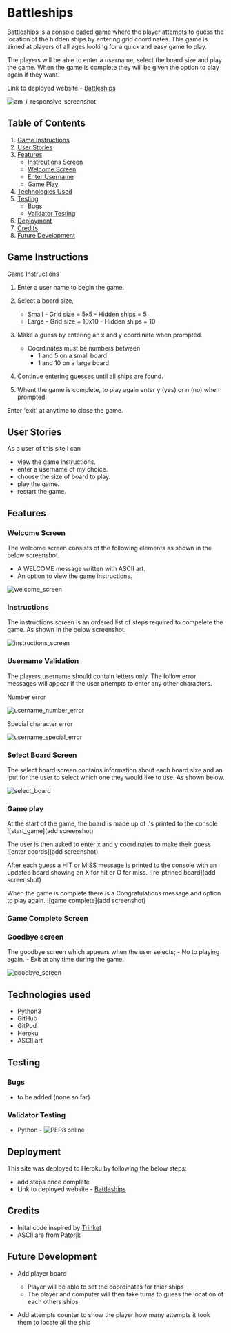 # Battleships

Battleships is a console based game where the player attempts to guess the location of the hidden ships by entering grid coordinates. This game is aimed at players of all ages looking for a quick and easy game to play.

The players will be able to enter a username, select the board size and play the game. When the game is complete they will be given the option to play again if they want. 

Link to deployed website - [Battleships](https://battleships-am.herokuapp.com/)

![am_i_responsive_screenshot](/readme_scsreenshots/am_i_responsive_screenshot.png)

## Table of Contents

1. [Game Instructions](#game-instructions)
2. [User Stories](#user-stories)
3. [Features](#features)
    - [Instrcutions Screen](#instructions-screen)
    - [Welcome Screen](#welcome-screen)
    - [Enter Username](#enter-username)
    - [Game Play](#game-play)
4. [Technologies Used](#technologies-used)
5. [Testing](#testing)
    - [Bugs](#bugs)
    - [Validator Testing](#validator-testing)
6. [Deployment](#deployment)
7. [Credits](#credits)
8. [Future Development](#future-development)

## Game Instructions
 Game Instructions
 1. Enter a user name to begin the game.

 2. Select a board size,
    - Small - Grid size = 5x5 - Hidden ships = 5
    - Large - Grid size = 10x10 - Hidden ships = 10

 3. Make a guess by entering an x and y coordinate when prompted.
    - Coordinates must be numbers between
        - 1 and 5 on a small board
        - 1 and 10 on a large board

 4. Continue entering guesses until all ships are found.

 5. Whent the game is complete, to play again enter y (yes) or
    n (no) when prompted.

 Enter 'exit' at anytime to close the game.

## User Stories

As a user of this site I can
- view the game instructions.
- enter a username of my choice.
- choose the size of board to play.
- play the game.
- restart the game.

## Features

### Welcome Screen

The welcome screen consists of the following elements as shown in the below screenshot.
- A WELCOME message written with ASCII art.
- An option to view the game instructions.

![welcome_screen](/readme_scsreenshots/welcome_screen.png)

### Instructions
The instructions screen is an ordered list of steps required to compelete the game. As shown in the below screenshot.

![instructions_screen](/readme_scsreenshots/instructions_screen.png)

### Username Validation
The players username should contain letters only. 
The follow error messages will appear if the user attempts to enter any other characters.

Number error

![username_number_error](/readme_scsreenshots/username_number_error.png)

Special character error

![username_special_error](/readme_scsreenshots/username_special_error.png)

### Select Board Screen
The select board screen contains information about each board size and an iput for the user to select which one they would like to use. 
As shown below.

![select_board](/readme_scsreenshots/select_board.png)

### Game play

At the start of the game, the board is made up of .'s printed to the console<br>
![start_game](add screenshot)

The user is then asked to enter x and y coordinates to make their guess <br>
![enter coords](add screenshot)

After each guess a HIT or MISS message is printed to the console with an updated board showing an X for hit or O for miss. 
![re-ptrined board](add screenshot)

When the game is complete there is a Congratulations message and option to play again.
![game complete](add screenshot)

### Game Complete Screen

### Goodbye screen
The goodbye screen which appears when the user selects;
    - No to playing again.
    - Exit at any time during the game.

![goodbye_screen](/readme_scsreenshots/goodbye_screen.png)

## Technologies used

- Python3
- GitHub
- GitPod
- Heroku
- ASCII art

## Testing

### Bugs

- to be added (none so far)

### Validator Testing
- Python - ![PEP8 online](http://pep8online.com/checkresult) <!-- update link with final check -->

## Deployment

This site was deployed to Heroku by following the below steps:

- add steps once complete
- Link to deployed website - [Battleships](https://battleships-am.herokuapp.com/)

## Credits

- Inital code inspired by [Trinket](https://trinket.io/python/051179b6d3)
- ASCII are from [Patorjk](https://patorjk.com/software/taag/#p=display&f=ANSI%20Shadow&t=battleships)

## Future Development

- Add player board
    - Player will be able to set the coordinates for thier ships
    - The player and computer will then take turns to guess the location of each others ships

- Add attempts counter to show the player how many attempts it took them to locate all the ship